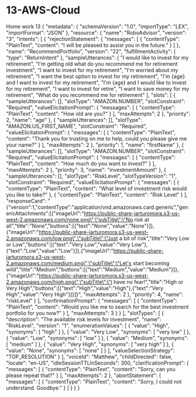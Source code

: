 # 13-AWS-Cloud
Home work 13
{
  "metadata": {
    "schemaVersion": "1.0",
    "importType": "LEX",
    "importFormat": "JSON"
  },
  "resource": {
    "name": "RoboAdvisor",
    "version": "3",
    "intents": [
      {
        "rejectionStatement": {
          "messages": [
            {
              "contentType": "PlainText",
              "content": "I will be pleased to assist you in the future."
            }
          ]
        },
        "name": "RecommendPortfolio",
        "version": "22",
        "fulfillmentActivity": {
          "type": "ReturnIntent"
        },
        "sampleUtterances": [
          "I would like to invest for my retirement",
          "I'm getting old what do you recommend me for retirement investment",
          "I want to invest for my retirement",
          "I'm worried about my retirement",
          "I want the best option to invest for my retirement",
          "I'm {age} and I want to invest for my retirement",
          "I'm {age} and I would like to invest for my retirement",
          "I want to invest for retire",
          "I want to save money for my retirement",
          "What do you recommend me for retirement"
        ],
        "slots": [
          {
            "sampleUtterances": [],
            "slotType": "AMAZON.NUMBER",
            "slotConstraint": "Required",
            "valueElicitationPrompt": {
              "messages": [
                {
                  "contentType": "PlainText",
                  "content": "How old are you?"
                }
              ],
              "maxAttempts": 2
            },
            "priority": 2,
            "name": "age"
          },
          {
            "sampleUtterances": [],
            "slotType": "AMAZON.US_FIRST_NAME",
            "slotConstraint": "Required",
            "valueElicitationPrompt": {
              "messages": [
                {
                  "contentType": "PlainText",
                  "content": "Thank you for trusting on me to help, could you please give me your name?"
                }
              ],
              "maxAttempts": 2
            },
            "priority": 1,
            "name": "firstName"
          },
          {
            "sampleUtterances": [],
            "slotType": "AMAZON.NUMBER",
            "slotConstraint": "Required",
            "valueElicitationPrompt": {
              "messages": [
                {
                  "contentType": "PlainText",
                  "content": "How much do you want to invest?"
                }
              ],
              "maxAttempts": 2
            },
            "priority": 3,
            "name": "investmentAmount"
          },
          {
            "sampleUtterances": [],
            "slotType": "RiskLevel",
            "slotTypeVersion": "1",
            "slotConstraint": "Required",
            "valueElicitationPrompt": {
              "messages": [
                {
                  "contentType": "PlainText",
                  "content": "What level of investment risk would you like to take?"
                },
                {
                  "contentType": "PlainText",
                  "content": "Risk Level"
                }
              ],
              "responseCard": "{\"version\":1,\"contentType\":\"application/vnd.amazonaws.card.generic\",\"genericAttachments\":[{\"imageUrl\":\"https://public-share-jarturomora.s3-us-west-2.amazonaws.com/none.png\",\"subTitle\":\"No risk at all\",\"title\":\"None\",\"buttons\":[{\"text\":\"None\",\"value\":\"None\"}]},{\"imageUrl\":\"https://public-share-jarturomora.s3-us-west-2.amazonaws.com/low.png\",\"subTitle\":\"Just a bit of risk\",\"title\":\"Very Low or Low\",\"buttons\":[{\"text\":\"Very Low\",\"value\":\"Very Low\"},{\"text\":\"Low\",\"value\":\"Low\"}]},{\"imageUrl\":\"https://public-share-jarturomora.s3-us-west-2.amazonaws.com/medium.png\",\"subTitle\":\"Let's start becoming wild\",\"title\":\"Medium\",\"buttons\":[{\"text\":\"Medium\",\"value\":\"Medium\"}]},{\"imageUrl\":\"https://public-share-jarturomora.s3-us-west-2.amazonaws.com/high.png\",\"subTitle\":\"I have no fear!\",\"title\":\"High or Very High\",\"buttons\":[{\"text\":\"High\",\"value\":\"High\"},{\"text\":\"Very High\",\"value\":\"Very High\"}]}]}",
              "maxAttempts": 2
            },
            "priority": 4,
            "name": "riskLevel"
          }
        ],
        "confirmationPrompt": {
          "messages": [
            {
              "contentType": "PlainText",
              "content": "Would you like me to search for the best investment portfolio for you now?"
            }
          ],
          "maxAttempts": 3
        }
      }
    ],
    "slotTypes": [
      {
        "description": "The available risk levels for investment",
        "name": "RiskLevel",
        "version": "1",
        "enumerationValues": [
          {
            "value": "High",
            "synonyms": [
              "high"
            ]
          },
          {
            "value": "Very Low",
            "synonyms": [
              "very low"
            ]
          },
          {
            "value": "Low",
            "synonyms": [
              "low"
            ]
          },
          {
            "value": "Medium",
            "synonyms": [
              "medium"
            ]
          },
          {
            "value": "Very High",
            "synonyms": [
              "very high"
            ]
          },
          {
            "value": "None",
            "synonyms": [
              "none"
            ]
          }
        ],
        "valueSelectionStrategy": "TOP_RESOLUTION"
      }
    ],
    "voiceId": "Matthew",
    "childDirected": false,
    "locale": "en-US",
    "idleSessionTTLInSeconds": 300,
    "clarificationPrompt": {
      "messages": [
        {
          "contentType": "PlainText",
          "content": "Sorry, can you please repeat that?"
        }
      ],
      "maxAttempts": 2
    },
    "abortStatement": {
      "messages": [
        {
          "contentType": "PlainText",
          "content": "Sorry, I could not understand. Goodbye."
        }
      ]
    }
  }
}
